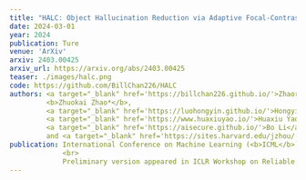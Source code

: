 ```yaml
---
title: "HALC: Object Hallucination Reduction via Adaptive Focal-Contrast Decoding"
date: 2024-03-01
year: 2024
publication: Ture
venue: 'ArXiv'
arxiv: 2403.00425
arxiv_url: https://arxiv.org/abs/2403.00425
teaser: ./images/halc.png
code: https://github.com/BillChan226/HALC
authors: <a target="_blank" href='https://billchan226.github.io/'>Zhaorun Chen*</a>,
         <b>Zhuokai Zhao*</b>,
         <a target="_blank" href='https://luohongyin.github.io/'>Hongyin Luo</a>,
         <a target="_blank" href='https://www.huaxiuyao.io/'>Huaxiu Yao</a>,
         <a target="_blank" href='https://aisecure.github.io/'>Bo Li</a>,
         and <a target="_blank" href='https://sites.harvard.edu/jzhou/'>Jiawei Zhou</a>
publication: International Conference on Machine Learning (<b>ICML</b>), 2024
             <br>
             Preliminary version appeared in ICLR Workshop on Reliable and Responsible Foundation Models
---
```

